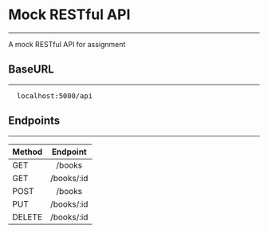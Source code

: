 # Mock RESTful API

---

A mock RESTful API for assignment

## BaseURL

---

<pre>
  localhost:5000/api
</pre>

## Endpoints

---

| Method |  Endpoint  |
| ------ | :--------: |
| GET    |   /books   |
| GET    | /books/:id |
| POST   |   /books   |
| PUT    | /books/:id |
| DELETE | /books/:id |
